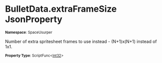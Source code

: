 # BulletData.extraFrameSize JsonProperty

<small>**Namespace**: SpaceUsurper</small>

Number of extra spritesheet frames to use instead - (N+1)x(N+1) instead of 1x1.

<small>**Property Type**: ScriptFunc&lt;[Int32](https://docs.microsoft.com/en-us/dotnet/api/system.int32?view=netframework-4.5)&gt;</small>

